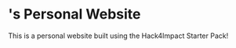 # <Eclypsee>'s Personal Website

This is a personal website built using the Hack4Impact Starter Pack!
<Personal website uh yeah. nothing much to see here... move along>
